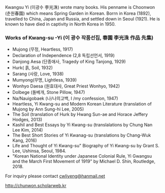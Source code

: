 Kwangsu Yi (이광수 李光洙) wrote many books. His penname is Choonwon (춘원春園) which means Spring Garden in Korean. Borrn in Korea (1892), travelled to China, Japan and Russia, and settled down in Seoul (1921).  He is known to have died in captivity in North Korea in 1950.

### Works of Kwang-su -Yi (이 광수 작품선집, 春園 李光洙 作品 先集)
- Mujong (무정, Heartless, 1917)
- Declaration of Independence (2,8 독립선언서, 1919)
- Danjong Aesa (단종애사, Tragedy of King Tanjong, 1929)
- Hurk( 흙, Soil, 1932)
- Sarang (사랑, Love, 1938) 
- Mumyong(무명, Lightless, 1939)
- Wonhyo Daesa (원효대사, Great Priest Wonhyo, 1942)
- Dolbege (돌베개, Stone Pillow, 1947)
- Na/Nauigobaek (나/나의고백, I /my confession, 1947)
- Heartless, Yi Kwang-su and Modern Korean Literature (translation of Mujong by Ann Sung-hi Lee, 2005)
- The Soil (translation of Hurk by  Hwang Sun-ae and Horace Jeffery Hodges, 2013)
- Kashil and Best Essays by Yi Kwang-su (translalations by Chung Nan Lee Kim, 2014)
- The Best Short Stories of Yi Kwanag-su (translations by Chang-Wuk Kang, 2016)
- Life and Thought of  Yi Kwang-su"  Biography of Yi Kwang-su by Grant S. Lee, Ushinsa, Seoul, 1984.
- "Korean National Identity under Japanese Colonial Rule, Yi Gwangsu and the March First Movement of 1919" by Michael D. Shin, Routledge, 2018.
   
For inquiry please contact  cwliyeng@hanmail.net

<http://chunwon.scholarweb.kr>
